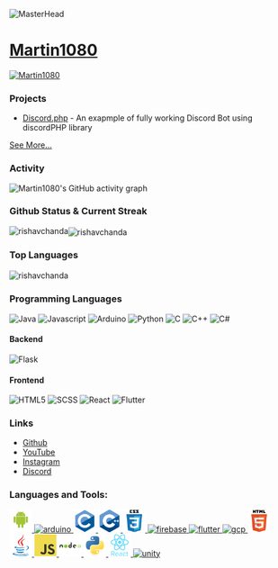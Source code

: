 ![MasterHead](https://1.bp.blogspot.com/-7A4WynwLsMw/XbBpCXG8fHI/AAAAAAAAMt4/uOa1bpLskYgrwGbllhSu2SDj_Mig8SXJQCLcBGAsYHQ/s1600/2000_600px.gif)

# [Martin1080](https://martin10802.webnode.cz)

[![Martin1080](https://hits.seeyoufarm.com/api/count/incr/badge.svg?url=https%3A%2F%2Fgithub.com%2Fgjbae1212%2Fhit-counter&count_bg=%230C9C00&title_bg=%23000000&icon=material-ui.svg&icon_color=%2313FF00&title=Martin1080&edge_flat=true)](https://hits.seeyoufarm.com)

### Projects
+ [Discord.php](https://github.com/Martin1080/Discord.php) - An exapmple of fully working Discord Bot using discordPHP library

[See More...](https://github.com/Martin1080?tab=repositories)

### Activity

![Martin1080's GitHub activity graph](https://activity-graph.herokuapp.com/graph?username=martin1080&&theme=merko)


### Github Status & Current Streak

<img align="left" src="https://github-readme-stats.vercel.app/api?username=martin1080&bg_color=20,000000,00ad14&title_color=fff&text_color=fff" alt="rishavchanda" />
<img align="center" src="https://streak-stats.demolab.com/?user=Martin1080&theme=soft-green&date_format=j%20M%5B%20Y%5D&background=000000" alt="rishavchanda" />


### Top Languages

<p><img align="center" src="https://github-readme-stats.vercel.app/api/top-langs/?username=martin1080&bg_color=30,000000,00ad14&title_color=fff&text_color=fff" alt="rishavchanda" /></p>

### Programming Languages
![Java](https://img.shields.io/badge/-Java-FF8000?style=for-the-badge&logo=java&logoColor=fff) 
![Javascript](https://img.shields.io/badge/-JS-dbac00?style=for-the-badge&logo=JavaScript&logoColor=fff)
![Arduino](https://img.shields.io/badge/-Arduino-3776AB?style=for-the-badge&logo=arduino&logoColor=fff) 
![Python](https://img.shields.io/badge/-Python-3776AB?style=for-the-badge&logo=Python&logoColor=fff) 
![C](https://img.shields.io/badge/-C-00599C?style=for-the-badge&logo=C&logoColor=fff)
![C++](https://img.shields.io/badge/-C++-00599C?style=for-the-badge&logo=C&logoColor=fff) 
![C#](https://img.shields.io/badge/-Cs-00599C?style=for-the-badge&logo=C&logoColor=fff) 

#### Backend
![Flask](https://img.shields.io/badge/-Flask-000000?style=for-the-badge&logo=flask&logoColor=fff) 

#### Frontend
![HTML5](https://img.shields.io/badge/-HTML5-E34F26?style=for-the-badge&logo=html5&logoColor=fff) 
![SCSS](https://img.shields.io/badge/-CSS3-1572B6?style=for-the-badge&logo=css3&logoColor=fff) 
![React](https://img.shields.io/badge/-React-01bee4?style=for-the-badge&logo=react&logoColor=fff) 
![Flutter](https://img.shields.io/badge/-Flutter-01bee4?style=for-the-badge&logo=flutter&logoColor=fff) 


### Links
+ [Github](https://github.com/Martin1080)
+ [YouTube](https://www.youtube.com/Martin1080)
+ [Instagram](https://www.instagram.com/_.martin1080._/)
+ [Discord](https://discord.gg/zcKDV5q)


<h3 align="left">Languages and Tools:</h3>
<p align="left">
<a href="https://developer.android.com" target="_blank" rel="noreferrer"><img src="https://raw.githubusercontent.com/devicons/devicon/master/icons/android/android-original-wordmark.svg" alt="android" width="40" height="40"/></a><a href="https://www.arduino.cc/" target="_blank" rel="noreferrer"> <img src="https://cdn.worldvectorlogo.com/logos/arduino-1.svg" alt="arduino" width="40" height="40"/><a href="https://www.cprogramming.com/" target="_blank" rel="noreferrer"> <img src="https://raw.githubusercontent.com/devicons/devicon/master/icons/c/c-original.svg" alt="c" width="40" height="40"/> </a><a href="https://www.w3schools.com/cpp/" target="_blank" rel="noreferrer"> <img src="https://raw.githubusercontent.com/devicons/devicon/master/icons/cplusplus/cplusplus-original.svg" alt="cplusplus" width="40" height="40"/> <a href="https://www.w3schools.com/css/" target="_blank" rel="noreferrer"> <img src="https://raw.githubusercontent.com/devicons/devicon/master/icons/css3/css3-original-wordmark.svg" alt="css3" width="40" height="40"/> </a><a href="https://firebase.google.com/" target="_blank" rel="noreferrer"> <img src="https://www.vectorlogo.zone/logos/firebase/firebase-icon.svg" alt="firebase" width="40" height="40"/> </a> <a href="https://flutter.dev" target="_blank" rel="noreferrer"> <img src="https://www.vectorlogo.zone/logos/flutterio/flutterio-icon.svg" alt="flutter" width="40" height="40"/> </a> <a href="https://cloud.google.com" target="_blank" rel="noreferrer"> <img src="https://www.vectorlogo.zone/logos/google_cloud/google_cloud-icon.svg" alt="gcp" width="40" height="40"/> </a><a href="https://www.w3.org/html/" target="_blank" rel="noreferrer"> <img src="https://raw.githubusercontent.com/devicons/devicon/master/icons/html5/html5-original-wordmark.svg" alt="html5" width="40" height="40"/> </a> <a href="https://www.java.com" target="_blank" rel="noreferrer"> <img src="https://raw.githubusercontent.com/devicons/devicon/master/icons/java/java-original.svg" alt="java" width="40" height="40"/> </a> <a href="https://developer.mozilla.org/en-US/docs/Web/JavaScript" target="_blank" rel="noreferrer"> <img src="https://raw.githubusercontent.com/devicons/devicon/master/icons/javascript/javascript-original.svg" alt="javascript" width="40" height="40"/> </a><a href="https://nodejs.org" target="_blank" rel="noreferrer"> <img src="https://raw.githubusercontent.com/devicons/devicon/master/icons/nodejs/nodejs-original-wordmark.svg" alt="nodejs" width="40" height="40"/> </a> <a href="https://www.python.org" target="_blank" rel="noreferrer"> <img src="https://raw.githubusercontent.com/devicons/devicon/master/icons/python/python-original.svg" alt="python" width="40" height="40"/> </a> <a href="https://reactjs.org/" target="_blank" rel="noreferrer"> <img src="https://raw.githubusercontent.com/devicons/devicon/master/icons/react/react-original-wordmark.svg" alt="react" width="40" height="40"/> </a> <a href="https://unity.com/" target="_blank" rel="noreferrer"> <img src="https://www.vectorlogo.zone/logos/unity3d/unity3d-icon.svg" alt="unity" width="40" height="40"/>
